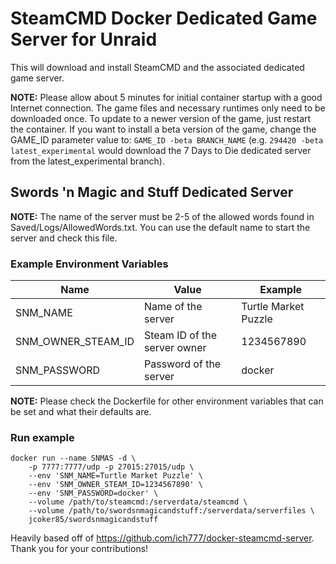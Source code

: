 # SteamCMD Docker Dedicated Game Server for Unraid
This will download and install SteamCMD and the associated dedicated game server.

**NOTE:** Please allow about 5 minutes for initial container startup with a good Internet connection. The game files and necessary runtimes only need to be downloaded once. 
To update to a newer version of the game, just restart the container. If you want to install a beta version of the game, change the GAME_ID parameter value to: 
```GAME_ID -beta BRANCH_NAME``` (e.g. ```294420 -beta latest_experimental``` would download the 7 Days to Die dedicated server from the latest_experimental branch).

## Swords 'n Magic and Stuff Dedicated Server

**NOTE:** The name of the server must be 2-5 of the allowed words found in Saved/Logs/AllowedWords.txt. You can use the default name to start the server and check this file.

### Example Environment Variables
| Name               | Value                                                       | Example                 |
|--------------------|-------------------------------------------------------------|-------------------------|
| SNM_NAME           | Name of the server                                          | Turtle Market Puzzle    |
| SNM_OWNER_STEAM_ID | Steam ID of the server owner                                | 1234567890              |
| SNM_PASSWORD       | Password of the server                                      | docker                  |

**NOTE:** Please check the Dockerfile for other environment variables that can be set and what their defaults are.

### Run example
```
docker run --name SNMAS -d \
	-p 7777:7777/udp -p 27015:27015/udp \
	--env 'SNM_NAME=Turtle Market Puzzle' \
	--env 'SNM_OWNER_STEAM_ID=1234567890' \
	--env 'SNM_PASSWORD=docker' \
	--volume /path/to/steamcmd:/serverdata/steamcmd \
	--volume /path/to/swordsnmagicandstuff:/serverdata/serverfiles \
	jcoker85/swordsnmagicandstuff
```

Heavily based off of https://github.com/ich777/docker-steamcmd-server. Thank you for your contributions!
